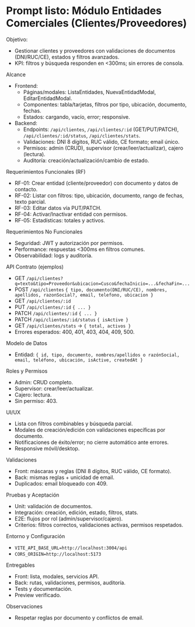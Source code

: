 # Prompt listo: Módulo Entidades Comerciales (Clientes/Proveedores)

Objetivo:
- Gestionar clientes y proveedores con validaciones de documentos (DNI/RUC/CE), estados y filtros avanzados.
- KPI: filtros y búsqueda responden en <300ms; sin errores de consola.

Alcance
- Frontend:
  - Páginas/modales: ListaEntidades, NuevaEntidadModal, EditarEntidadModal.
  - Componentes: tabla/tarjetas, filtros por tipo, ubicación, documento, fechas.
  - Estados: cargando, vacío, error; responsive.
- Backend:
  - Endpoints: `/api/clientes`, `/api/clientes/:id` (GET/PUT/PATCH), `/api/clientes/:id/status`, `/api/clientes/stats`.
  - Validaciones: DNI 8 dígitos, RUC válido, CE formato; email único.
  - Permisos: admin (CRUD), supervisor (crear/leer/actualizar), cajero (lectura).
  - Auditoría: creación/actualización/cambio de estado.

Requerimientos Funcionales (RF)
- RF-01: Crear entidad (cliente/proveedor) con documento y datos de contacto.
- RF-02: Listar con filtros: tipo, ubicación, documento, rango de fechas, texto parcial.
- RF-03: Editar datos vía PUT/PATCH.
- RF-04: Activar/Inactivar entidad con permisos.
- RF-05: Estadísticas: totales y activos.

Requerimientos No Funcionales
- Seguridad: JWT y autorización por permisos.
- Performance: respuestas <300ms en filtros comunes.
- Observabilidad: logs y auditoría.

API Contrato (ejemplos)
- GET `/api/clientes?q=texto&tipo=Proveedor&ubicacion=Cusco&fechaInicio=...&fechaFin=...`
- POST `/api/clientes` `{ tipo, documento(DNI/RUC/CE), nombres, apellidos, razonSocial?, email, telefono, ubicacion }`
- GET `/api/clientes/:id`
- PUT `/api/clientes/:id` `{ ... }`
- PATCH `/api/clientes/:id` `{ ... }`
- PATCH `/api/clientes/:id/status` `{ isActive }`
- GET `/api/clientes/stats` → `{ total, activos }`
- Errores esperados: 400, 401, 403, 404, 409, 500.

Modelo de Datos
- Entidad: `{ id, tipo, documento, nombres/apellidos o razónSocial, email, teléfono, ubicación, isActive, createdAt }`

Roles y Permisos
- Admin: CRUD completo.
- Supervisor: crear/leer/actualizar.
- Cajero: lectura.
- Sin permiso: 403.

UI/UX
- Lista con filtros combinables y búsqueda parcial.
- Modales de creación/edición con validaciones específicas por documento.
- Notificaciones de éxito/error; no cierre automático ante errores.
- Responsive móvil/desktop.

Validaciones
- Front: máscaras y reglas (DNI 8 dígitos, RUC válido, CE formato).
- Back: mismas reglas + unicidad de email.
- Duplicados: email bloqueado con 409.

Pruebas y Aceptación
- Unit: validación de documentos.
- Integración: creación, edición, estado, filtros, stats.
- E2E: flujos por rol (admin/supervisor/cajero).
- Criterios: filtros correctos, validaciones activas, permisos respetados.

Entorno y Configuración
- `VITE_API_BASE_URL=http://localhost:3004/api`
- `CORS_ORIGIN=http://localhost:5173`

Entregables
- Front: lista, modales, servicios API.
- Back: rutas, validaciones, permisos, auditoría.
- Tests y documentación.
- Preview verificado.

Observaciones
- Respetar reglas por documento y conflictos de email.